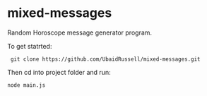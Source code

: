 # mixed-messages
Random Horoscope message generator program.

To get statrted:
```
 git clone https://github.com/UbaidRussell/mixed-messages.git
 ```
 Then cd into project folder and run:
 ```
 node main.js
```